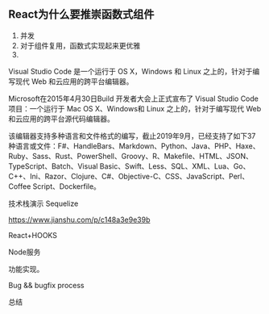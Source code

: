 ## React为什么要推崇函数式组件

1. 并发
2. 对于组件复用，函数式实现起来更优雅
3. 









Visual Studio Code 是一个运行于 OS X，Windows 和 Linux 之上的，针对于编写现代 Web 和云应用的跨平台编辑器。

Microsoft在2015年4月30日Build 开发者大会上正式宣布了 Visual Studio Code 项目：一个运行于 Mac OS X、Windows和 Linux 之上的，针对于编写现代 Web 和云应用的跨平台源代码编辑器。

该编辑器支持多种语言和文件格式的编写，截止2019年9月，已经支持了如下37种语言或文件：F#、HandleBars、Markdown、Python、Java、PHP、Haxe、Ruby、Sass、Rust、PowerShell、Groovy、R、Makefile、HTML、JSON、TypeScript、Batch、Visual Basic、Swift、Less、SQL、XML、Lua、Go、C++、Ini、Razor、Clojure、C#、Objective-C、CSS、JavaScript、Perl、Coffee Script、Dockerfile。

技术栈演示
Sequelize

https://www.jianshu.com/p/c148a3e9e39b

React+HOOKS

Node服务


功能实现。


Bug && bugfix process


总结